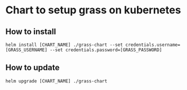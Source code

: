 # Chart to setup grass on kubernetes

## How to install
`helm install [CHART_NAME] ./grass-chart --set credentials.username=[GRASS_USERNAME] --set credentials.password=[GRASS_PASSWORD]`

## How to update
`helm upgrade [CHART_NAME] ./grass-chart`

